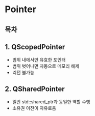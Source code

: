 # Pointer

## 목차

## 1. QScopedPointer

- 범위 내에서만 유효한 포인터
- 범위 벗어나면 자동으로 메모리 해제
- 리턴 불가능

## 2. QSharedPointer

- 일반 std::shared_ptr과 동일한 역할 수행
- 소유권 이전이 자유로움